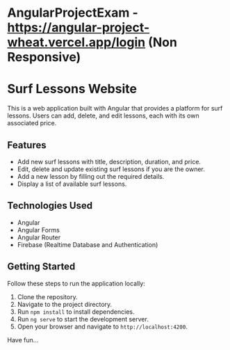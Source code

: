 # AngularProjectExam - https://angular-project-wheat.vercel.app/login (Non Responsive)

# Surf Lessons Website

This is a web application built with Angular that provides a platform for surf lessons. Users can add, delete, and edit lessons, each with its own associated price.

## Features

- Add new surf lessons with title, description, duration, and price.
- Edit, delete and update existing surf lessons if you are the owner.
- Add a new lesson by filling out the required details.
- Display a list of available surf lessons.

## Technologies Used

- Angular
- Angular Forms
- Angular Router
- Firebase (Realtime Database and Authentication)
  

## Getting Started

Follow these steps to run the application locally:

1. Clone the repository.
2. Navigate to the project directory.
3. Run `npm install` to install dependencies.
4. Run `ng serve` to start the development server.
5. Open your browser and navigate to `http://localhost:4200`.

Have fun...
